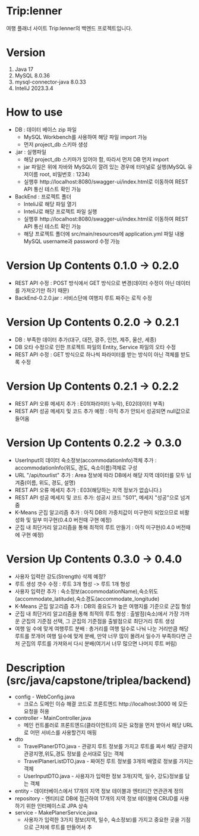 Trip:lenner
=============
여행 플래너 사이트 Trip:lenner의 백엔드 프로젝트입니다.

Version
=============
1. Java 17   
2. MySQL 8.0.36   
3. mysql-connector-java 8.0.33   
4. InteliJ 2023.3.4   

How to use
=============
* DB : 데이터 베이스 zip 파일
  * MySQL Workbench를 사용하여 해당 파일 import 가능
  * 먼저 project_db 스키마 생성
* .jar : 실행파일
  * 해당 project_db 스키마가 있어야 함, 따라서 먼저 DB 먼저 import
  * jar 파일은 위에 자바와 MySQL이 깔려 있는 경우에 터미널로 실행(MySQL 유저이름 root, 비밀번호 : 1234)
  * 실행후 http://localhost:8080/swagger-ui/index.html로 이동하여 REST API 통신 테스트 확인 가능
* BackEnd : 프로젝트 폴더
  * InteliJ로 해당 파일 열기
  * InteliJ로 해당 프로젝트 파일 실행
  * 실행후 http://localhost:8080/swagger-ui/index.html로 이동하여 REST API 통신 테스트 확인 가능
  * 해당 프로젝트 폴더에 src/main/resources에 application.yml 파일 내용 MySQL username과 password 수정 가능

Version Up Contents 0.1.0 -> 0.2.0
=============
* REST API 수정 : POST 방식에서 GET 방식으로 변경(데이터 수정이 아닌 데이터를 가져오기만 하기 때문)
* BackEnd-0.2.0.jar : 서비스단에 여행지 루트 짜주는 로직 수정

Version Up Contents 0.2.0 -> 0.2.1
=============
* DB : 부족한 데이터 추가(대구, 대전, 광주, 인천, 제주, 울산, 세종)
* DB 오타 수정으로 인한 프로젝트 파일의 Entity, Service 파일의 오타 수정
* REST API 수정 : GET 방식으로 하나씩 파라미터를 받는 방식이 아닌 객체를 받도록 수정

Version Up Contents 0.2.1 -> 0.2.2
=============
* REST API 오류 메세지 추가 : E01(파라미터 누락), E02(데이터 부족)
* REST API 성공 메세지 및 코드 추가 예정 : 아직 추가 안되서 성공되면 null값으로 들어옴

Version Up Contents 0.2.2 -> 0.3.0
=============
* UserInput의 데이터 숙소정보(accommodationInfo)객체 추가 : accommodationInfo(위도, 경도, 숙소이름)객체로 구성
* URL "/api/tourlist" 추가 : Area 정보에 따라 DB에서 해당 지역 데이터를 모두 넘겨줌(이름, 위도, 경도, 설명) 
* REST API 오류 메세지 추가 : E03(해당하는 지역 정보가 없습니다.)
* REST API 성공 메세지 및 코드 추가: 성공시 코드 "S01", 메세지 "성공"으로 넘겨줌
* K-Means 군집 알고리즘 추가 : 아직 DB의 가중치값이 미구현이 되었으므로 비활성화 및 일부 미구현(0.4.0 버전때 구현 예정)
* 군집 내 최단거리 알고리즘을 통해 최적의 루트 만들기 : 아직 미구현(0.4.0 버전때에 구현 예정)

Version Up Contents 0.3.0 -> 0.4.0
=============
* 사용자 입력란 강도(Strength) 삭제 예정?
* 루트 생성 갯수 수정 : 루트 3개 형성 -> 루트 1개 형성
* 사용자 입력란 추가 : 숙소정보(accommodationName),숙소위도(accommodate_latitude),숙소경도(accommodate_longitude)
* K-Means 군집 알고리즘 추가 : DB의 중요도가 높은 여행지를 기준으로 군집 형성
* 군집 내 최단거리 알고리즘을 통해 최적의 루트 형성 : 출발점(숙소)에서 가장 가까운 군집의 기준점 선택, 그 군집의 기준점을 출발점으로 최단거리 루트 생성
* 여행 일 수에 맞게 여행루트 분배 : 총거리를 여행 일수로 나눠 나눈 거리만큼 해당 루트를 쪼개어 여행 일수에 맞게 분배, 만약 너무 많이 몰려서 일수가 부족하다면 근처 군집의 루트를 가져와서 다시 분배(여기서 너무 많으면 나머지 루트 버림)

Description (src/java/capstone/triplea/backend)
=============
* config - WebConfig.java
  * 크로스 도메인 이슈 해결 코드로 프론트엔드 http://localhost:3000 에 모든 요청을 허용
* controller - MainController.java
  * 메인 컨트롤러로 프론트엔드(클라이언트)의 모든 요청을 먼저 받아서 해당 URL로 어떤 서비스를 사용할건지 매핑
* dto
  * TravelPlanerDTO.java - 관광지 루트 정보를 가지고 루트를 짜서 해당 관광지 관광지명,위도,경도 정보를 순서대로 담는 객체
  * TravelPlanerListDTO.java - 짜여진 루트 정보를 3개의 배열로 정보를 가지는 객체
  * UserInputDTO.java - 사용자가 입력한 정보 3개(지역, 일수, 강도)정보를 담는 객체
* entity - 데이터베이스에서 17개의 지역 정보 테이블과 엔티티간 연관관계 정의
* repository - 엔티티로 DB에 접근하여 17개의 지역 정보 테이블에 CRUD를 사용하기 위한 인터페이스로 JPA 상속
* service - MakePlanerService.java
  * 사용자가 입력한 3가지 정보(지역, 일수, 숙소정보)를 가지고 중요한 곳을 기점으로 근처에 루트를 만들어서 추
  
